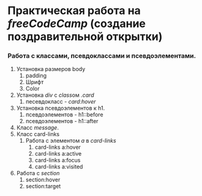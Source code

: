 # Практическая работа на ***freeCodeCamp*** **(создание поздравительной открытки)**

### Работа с классами, псевдоклассами и псевдоэлементами.

 1. Установка размеров body
    1. padding
    2. Шрифт
    3. Color
 2. Установка *div* с *class*ом *.card*
    1. песевдокласс - *card:hover*
 3. Установка псевдоэлементов к h1.
    1. псевдоэлементов - h1::before
    2. псевдоэлементов - h1::after
 4. Класс *message*.
 5. Класс card-links
    1. Работа с элементом *a* в *card-links*
       1. card-links a:hover
       2. card-links a:active
       3. card-links a:focus
       4. card-links a:visited
 6. Работа с *section*
    1. section:hover
    2. section:target
